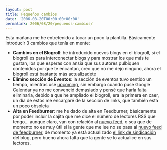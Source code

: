 ```yaml
---
layout: post
title: Pequeños cambios
date: '2006-08-20T00:00:00+00:00'
permalink: 2006/08/20/pequenos-cambios/
---
```

Esta mañana me he entretenido a tocar un poco la plantilla. Básicamente introducir 3 cambios que tenía en mente:
<ul><li><span style="font-weight:bold;">Cambios en el Blogroll</span>: he introducido nuevos blogs en el blogroll, si el blogroll es para interconectar blogs y para mostrar los que más te gustan, los que esperas con ansia que sus autores pulbiquen contenidos por que te encantan, creo que no me dejo ninguno, ahora el blogroll está bastante más actualizadete</li><li><span style="font-weight:bold;">Elimino sección de Eventos</span>: la sección de eventos tuvo sentido un tiempo, mientras usé <a href="http://upcoming.org">upcoming</a>, sin embargo cuando puse Google Calendar ya no me convenció demasiado y pensé que haría falta eliminarla, debido a que he ampliado el blogroll, era la primera en caer, un día de estos me encargaré de la sección de links, que también está un poco obsoleta</li><li><span style="font-weight:bold;">Alta en Feedburner</span>: me he dado de alta en Feedburner, básicamente por poder incluir la cajita que me dice el número de lectores RSS que tengo... aunque claro, van con relación al <a href="http://feeds.feedburner.com/resistance/is/futile">nuevo feed</a>, o sea que de momento no es muy útil si la gente que me lee no se pasa al <a href="http://feeds.feedburner.com/resistance/is/futile">nuevo feed de feedburner</a>, de momento ya está actualizado <a href="http://feeds.feedburner.com/resistance/is/futile">el link de sindicación</a> del blog, pero bueno ahora falta que la gente se lo actualice en sus lectores.</li></ul>
